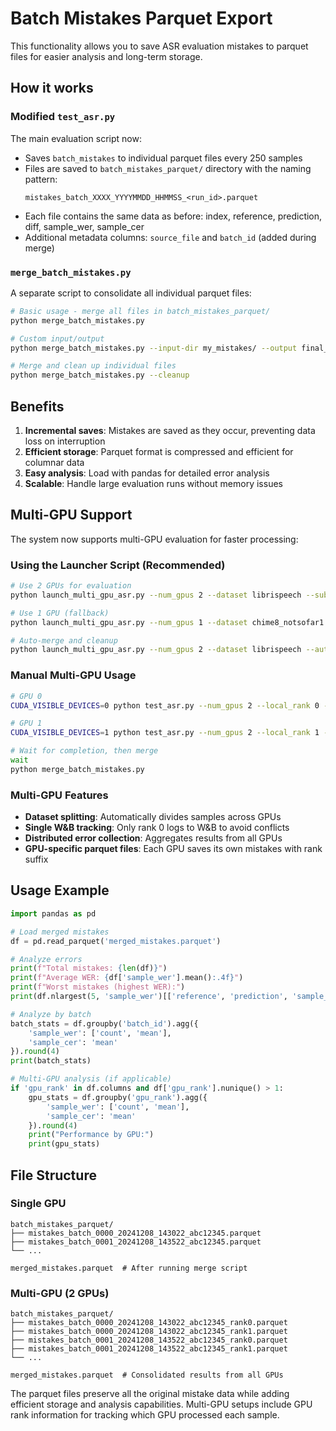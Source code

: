 # Batch Mistakes Parquet Export

This functionality allows you to save ASR evaluation mistakes to parquet files for easier analysis and long-term storage.

## How it works

### Modified `test_asr.py`
The main evaluation script now:
- Saves `batch_mistakes` to individual parquet files every 250 samples
- Files are saved to `batch_mistakes_parquet/` directory with the naming pattern:
  ```
  mistakes_batch_XXXX_YYYYMMDD_HHMMSS_<run_id>.parquet
  ```
- Each file contains the same data as before: index, reference, prediction, diff, sample_wer, sample_cer
- Additional metadata columns: `source_file` and `batch_id` (added during merge)

### `merge_batch_mistakes.py`
A separate script to consolidate all individual parquet files:

```bash
# Basic usage - merge all files in batch_mistakes_parquet/
python merge_batch_mistakes.py

# Custom input/output
python merge_batch_mistakes.py --input-dir my_mistakes/ --output final_mistakes.parquet

# Merge and clean up individual files
python merge_batch_mistakes.py --cleanup
```

## Benefits

1. **Incremental saves**: Mistakes are saved as they occur, preventing data loss on interruption
2. **Efficient storage**: Parquet format is compressed and efficient for columnar data
3. **Easy analysis**: Load with pandas for detailed error analysis
4. **Scalable**: Handle large evaluation runs without memory issues

## Multi-GPU Support

The system now supports multi-GPU evaluation for faster processing:

### Using the Launcher Script (Recommended)
```bash
# Use 2 GPUs for evaluation
python launch_multi_gpu_asr.py --num_gpus 2 --dataset librispeech --subset test-clean --auto_merge

# Use 1 GPU (fallback)
python launch_multi_gpu_asr.py --num_gpus 1 --dataset chime8_notsofar1 --subset dev

# Auto-merge and cleanup
python launch_multi_gpu_asr.py --num_gpus 2 --dataset librispeech --auto_merge --cleanup
```

### Manual Multi-GPU Usage
```bash
# GPU 0
CUDA_VISIBLE_DEVICES=0 python test_asr.py --num_gpus 2 --local_rank 0 --dataset librispeech &

# GPU 1  
CUDA_VISIBLE_DEVICES=1 python test_asr.py --num_gpus 2 --local_rank 1 --dataset librispeech &

# Wait for completion, then merge
wait
python merge_batch_mistakes.py
```

### Multi-GPU Features
- **Dataset splitting**: Automatically divides samples across GPUs
- **Single W&B tracking**: Only rank 0 logs to W&B to avoid conflicts
- **Distributed error collection**: Aggregates results from all GPUs
- **GPU-specific parquet files**: Each GPU saves its own mistakes with rank suffix

## Usage Example

```python
import pandas as pd

# Load merged mistakes
df = pd.read_parquet('merged_mistakes.parquet')

# Analyze errors
print(f"Total mistakes: {len(df)}")
print(f"Average WER: {df['sample_wer'].mean():.4f}")
print(f"Worst mistakes (highest WER):")
print(df.nlargest(5, 'sample_wer')[['reference', 'prediction', 'sample_wer']])

# Analyze by batch
batch_stats = df.groupby('batch_id').agg({
    'sample_wer': ['count', 'mean'],
    'sample_cer': 'mean'
}).round(4)
print(batch_stats)

# Multi-GPU analysis (if applicable)
if 'gpu_rank' in df.columns and df['gpu_rank'].nunique() > 1:
    gpu_stats = df.groupby('gpu_rank').agg({
        'sample_wer': ['count', 'mean'],
        'sample_cer': 'mean'
    }).round(4)
    print("Performance by GPU:")
    print(gpu_stats)
```

## File Structure

### Single GPU
```
batch_mistakes_parquet/
├── mistakes_batch_0000_20241208_143022_abc12345.parquet
├── mistakes_batch_0001_20241208_143522_abc12345.parquet
└── ...

merged_mistakes.parquet  # After running merge script
```

### Multi-GPU (2 GPUs)
```
batch_mistakes_parquet/
├── mistakes_batch_0000_20241208_143022_abc12345_rank0.parquet
├── mistakes_batch_0000_20241208_143022_abc12345_rank1.parquet
├── mistakes_batch_0001_20241208_143522_abc12345_rank0.parquet
├── mistakes_batch_0001_20241208_143522_abc12345_rank1.parquet
└── ...

merged_mistakes.parquet  # Consolidated results from all GPUs
```

The parquet files preserve all the original mistake data while adding efficient storage and analysis capabilities. Multi-GPU setups include GPU rank information for tracking which GPU processed each sample. 